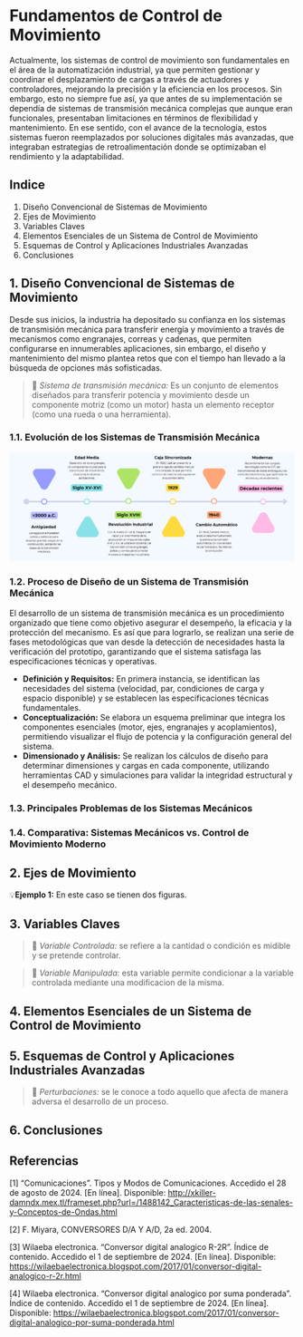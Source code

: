 # Fundamentos de Control de Movimiento
Actualmente, los sistemas de control de movimiento son fundamentales en el área de la automatización industrial, ya que permiten gestionar y coordinar el desplazamiento de cargas a través de actuadores y controladores, mejorando la precisión y la eficiencia en los procesos. Sin embargo, esto no siempre fue así, ya que antes de su implementación se dependía de sistemas de transmisión mecánica complejas que aunque eran funcionales, presentaban limitaciones en términos de flexibilidad y mantenimiento. En ese sentido, con el avance de la tecnología, estos sistemas fueron reemplazados por soluciones digitales más avanzadas, que integraban estrategias de retroalimentación donde se optimizaban el rendimiento y la adaptabilidad. 



## Indice
1. Diseño Convencional de Sistemas de Movimiento
2. Ejes de Movimiento
3. Variables Claves
4. Elementos Esenciales de un Sistema de Control de Movimiento 
5. Esquemas de Control y Aplicaciones Industriales Avanzadas
6. Conclusiones
   
## 1. Diseño Convencional de Sistemas de Movimiento
Desde sus inicios, la industria ha depositado su confianza  en los sistemas de transmisión mecánica para transferir energía y movimiento a través de mecanismos como engranajes, correas y cadenas, que permiten configurarse en innumerables aplicaciones, sin embargo, el diseño y mantenimiento del mismo plantea retos que con el tiempo han llevado a la búsqueda de opciones más sofisticadas.

>🔑 *Sistema de transmisión mecánica:* Es un conjunto de elementos diseñados para transferir potencia y movimiento desde un componente motriz (como un motor) hasta un elemento receptor (como una rueda o una herramienta). 

### 1.1. Evolución de los Sistemas de Transmisión Mecánica
<p align="center">
  <img src="https://github.com/Evellyn27/Apuntes-Control-de-Movimiento/blob/e5c78494079f45b4aca660a2ef2e218f0795a500/Imagenes/Evolucion.png">
</p>

### 1.2. Proceso de Diseño de un Sistema de Transmisión Mecánica
El desarrollo de un sistema de transmisión mecánica es un procedimiento organizado que tiene como objetivo asegurar el desempeño, la eficacia y la protección del mecanismo. Es así que para lograrlo, se realizan una serie de fases metodológicas que van desde la detección de necesidades hasta la verificación del prototipo, garantizando que el sistema satisfaga las especificaciones técnicas y operativas.

* **Definición y Requisitos:** En primera instancia, se  identifican las necesidades del sistema (velocidad, par, condiciones de carga y espacio disponible) y se establecen las especificaciones técnicas fundamentales.
* **Conceptualización:**  Se elabora un esquema preliminar que integra los componentes esenciales (motor, ejes, engranajes y acoplamientos), permitiendo visualizar el flujo de potencia y la configuración general del sistema.
* **Dimensionado y Análisis:** Se realizan los cálculos de diseño para determinar dimensiones y cargas en cada componente, utilizando herramientas CAD y simulaciones para validar la integridad estructural y el desempeño mecánico.
### 1.3. Principales Problemas de los Sistemas Mecánicos
### 1.4. Comparativa: Sistemas Mecánicos vs. Control de Movimiento Moderno


## 2. Ejes de Movimiento


💡**Ejemplo 1:** En este caso se tienen dos figuras. 




## 3. Variables Claves
>🔑 *Variable Controlada:* se refiere a la cantidad o condición es midible y  se pretende controlar.

>🔑 *Variable Manipulada:* esta variable permite condicionar a la variable controlada mediante una modificacion de la misma.
## 4. Elementos Esenciales de un Sistema de Control de Movimiento 

## 5. Esquemas de Control y Aplicaciones Industriales Avanzadas

>🔑 *Perturbaciones:* se le conoce a todo aquello que afecta de manera adversa el desarrollo de un proceso.
## 6. Conclusiones

## Referencias
[1] “Comunicaciones”. Tipos y Modos de Comunicaciones. Accedido el 28 de agosto de 2024. [En línea]. Disponible: http://xkiller-damndx.mex.tl/frameset.php?url=/1488142_Caracteristicas-de-las-senales-y-Conceptos-de-Ondas.html

[2] F. Miyara, CONVERSORES D/A Y A/D, 2a ed. 2004.

[3] Wilaeba electronica. “Conversor digital analogico R-2R”. Índice de contenido. Accedido el 1 de septiembre de 2024. [En línea]. Disponible: https://wilaebaelectronica.blogspot.com/2017/01/conversor-digital-analogico-r-2r.html

[4] Wilaeba electronica. “Conversor digital analogico por suma ponderada”. Índice de contenido. Accedido el 1 de septiembre de 2024. [En línea]. Disponible: https://wilaebaelectronica.blogspot.com/2017/01/conversor-digital-analogico-por-suma-ponderada.html












